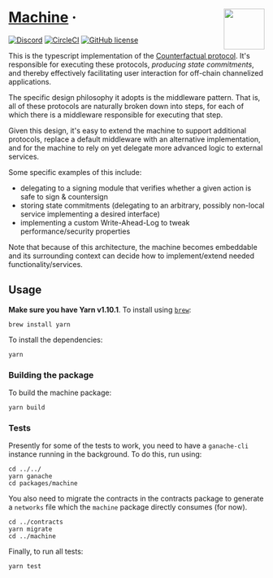 # [Machine](https://counterfactual.com) &middot; <img align="right" src="../../logo.svg" height="80px" />
[![Discord](https://img.shields.io/discord/500370633901735947.svg)](https://counterfactual.com/chat)
[![CircleCI](https://circleci.com/gh/counterfactual/monorepo.svg?style=shield&circle-token=adc9e1576b770585a350141b2a90fc3d68bc048c)](https://circleci.com/gh/counterfactual/monorepo)
[![GitHub license](https://img.shields.io/badge/license-MIT-blue.svg)](https://github.com/facebook/react/blob/master/LICENSE)

This is the typescript implementation of the [Counterfactual protocol](https://github.com/counterfactual/specs/blob/master/v0/protocols.md). It's responsible for executing these protocols, _producing state commitments_, and thereby effectively facilitating user interaction for off-chain channelized applications.

The specific design philosophy it adopts is the middleware pattern. That is, all of these protocols are naturally broken down into steps, for each of which there is a middleware responsible for executing that step.

Given this design, it's easy to extend the machine to support additional protocols, replace a default middleware with an alternative implementation, and for the machine to rely on yet delegate more advanced logic to external services.

Some specific examples of this include:

- delegating to a signing module that verifies whether a given action is safe to sign & countersign
- storing state commitments (delegating to an arbitrary, possibly non-local service implementing a desired interface)
- implementing a custom Write-Ahead-Log to tweak performance/security properties

Note that because of this architecture, the machine becomes embeddable and its surrounding context can decide how to implement/extend needed functionality/services.

## Usage

**Make sure you have Yarn v1.10.1**. To install using [`brew`](https://brew.sh/):

```shell
brew install yarn
```

To install the dependencies:

```shell
yarn
```

### Building the package

To build the machine package:

```shell
yarn build
```

### Tests

Presently for some of the tests to work, you need to have a `ganache-cli` instance running in the background. To do this, run using:

```shell
cd ../../
yarn ganache
cd packages/machine
```

You also need to migrate the contracts in the contracts package to generate a `networks` file which the `machine` package directly consumes (for now).

```shell
cd ../contracts
yarn migrate
cd ../machine
```

Finally, to run all tests:

```shell
yarn test
```
